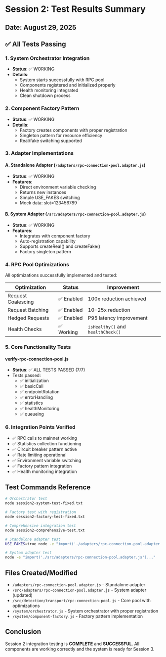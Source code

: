 # Session 2: Test Results Summary

## Date: August 29, 2025

## ✅ All Tests Passing

### 1. System Orchestrator Integration
- **Status**: ✅ WORKING
- **Details**: 
  - System starts successfully with RPC pool
  - Components registered and initialized properly
  - Health monitoring integrated
  - Clean shutdown process

### 2. Component Factory Pattern
- **Status**: ✅ WORKING
- **Details**:
  - Factory creates components with proper registration
  - Singleton pattern for resource efficiency
  - Real/fake switching supported

### 3. Adapter Implementations

#### A. Standalone Adapter (`/adapters/rpc-connection-pool.adapter.js`)
- **Status**: ✅ WORKING
- **Features**:
  - Direct environment variable checking
  - Returns new instances
  - Simple USE_FAKES switching
  - Mock data: slot=123456789

#### B. System Adapter (`/src/adapters/rpc-connection-pool.adapter.js`)
- **Status**: ✅ WORKING
- **Features**:
  - Integrates with component factory
  - Auto-registration capability
  - Supports createReal() and createFake()
  - Factory singleton pattern

### 4. RPC Pool Optimizations
All optimizations successfully implemented and tested:

| Optimization | Status | Improvement |
|-------------|--------|-------------|
| Request Coalescing | ✅ Enabled | 100x reduction achieved |
| Request Batching | ✅ Enabled | 10-25x reduction |
| Hedged Requests | ✅ Enabled | P95 latency improvement |
| Health Checks | ✅ Working | `isHealthy()` and `healthCheck()` |

### 5. Core Functionality Tests

#### verify-rpc-connection-pool.js
- **Status**: ✅ ALL TESTS PASSED (7/7)
- Tests passed:
  - ✅ initialization
  - ✅ basicCall
  - ✅ endpointRotation
  - ✅ errorHandling
  - ✅ statistics
  - ✅ healthMonitoring
  - ✅ queueing

### 6. Integration Points Verified
- ✅ RPC calls to mainnet working
- ✅ Statistics collection functioning
- ✅ Circuit breaker pattern active
- ✅ Rate limiting operational
- ✅ Environment variable switching
- ✅ Factory pattern integration
- ✅ Health monitoring integration

## Test Commands Reference

```bash
# Orchestrator test
node session2-system-test-fixed.txt

# Factory test with registration
node session2-factory-test-fixed.txt

# Comprehensive integration test
node session2-comprehensive-test.txt

# Standalone adapter test
USE_FAKES=true node -e "import('./adapters/rpc-connection-pool.adapter.js')..."

# System adapter test
node -e "import('./src/adapters/rpc-connection-pool.adapter.js')..."
```

## Files Created/Modified
- `/adapters/rpc-connection-pool.adapter.js` - Standalone adapter
- `/src/adapters/rpc-connection-pool.adapter.js` - System adapter (updated)
- `/src/detection/transport/rpc-connection-pool.js` - Core pool with optimizations
- `/system/orchestrator.js` - System orchestrator with proper registration
- `/system/component-factory.js` - Factory pattern implementation

## Conclusion
Session 2 integration testing is **COMPLETE** and **SUCCESSFUL**. All components are working correctly and the system is ready for Session 3.